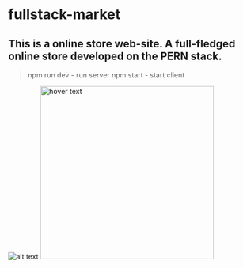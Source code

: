 # fullstack-market

## This is a online store web-site. A full-fledged online store developed on the PERN stack.

> npm run dev - run server
> npm start - start client

![alt text](https://ibb.co/HKXfQmt)
 <img src="https://ibb.co/HKXfQmt" width="350" title="hover text">
